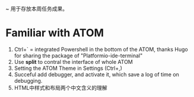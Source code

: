 ~ 用于存放本周任务成果。
# Familiar with ATOM
1. Ctrl+` = integrated Powershell in the bottom of the ATOM, thanks Hugo for sharing the package of "Platformio-ide-terminal"
2. Use **split** to contral the interface of whole ATOM
3. Setting the ATOM Theme in Settings (Ctrl+,)
4. Succeful add debugger, and activate it, which save a log of time on debugging.
5. HTML中样式和布局两个中文含义的理解

